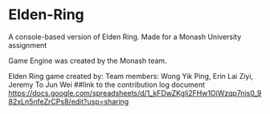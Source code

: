 # Elden-Ring
A console-based version of Elden Ring. Made for a Monash University assignment

Game Engine was created by the Monash team.

Elden Ring game created by:
Team members:
Wong Yik Ping, Erin Lai Ziyi, Jeremy To Jun Wei
##link to the contribution log document
https://docs.google.com/spreadsheets/d/1_kFDwZKgli2FHw1OiWzqp7njs0_982xLn5nfeZrCPs8/edit?usp=sharing
